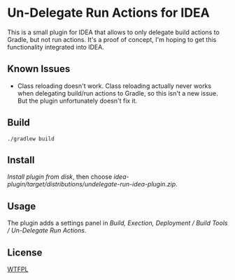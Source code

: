 Un-Delegate Run Actions for IDEA
================================

This is a small plugin for IDEA that allows to only delegate build actions
to Gradle, but not run actions. It's a proof of concept, I'm hoping to get
this functionality integrated into IDEA.

Known Issues
------------

- Class reloading doesn't work. Class reloading actually never works when
  delegating build/run actions to Gradle, so this isn't a new issue. But
  the plugin unfortunately doesn't fix it.
  
Build
-----

```
./gradlew build
```

Install
-------

*Install plugin from disk*, then choose *idea-plugin/target/distributions/undelegate-run-idea-plugin.zip*.


Usage
-----

The plugin adds a settings panel in *Build, Exection, Deployment / Build Tools / Un-Delegate Run Actions*.


License
-------

[WTFPL](http://www.wtfpl.net/)
